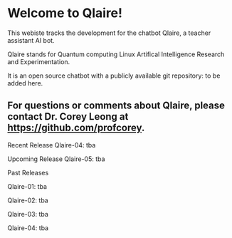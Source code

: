 # Welcome to Qlaire!

This webiste tracks the development for the chatbot Qlaire, a teacher assistant AI bot.

Qlaire stands for Quantum computing Linux Artifical Intelligence Research and Experimentation.

It is an open source chatbot with a publicly available git repository: to be added here. 

For questions or comments about Qlaire, please contact Dr. Corey Leong at https://github.com/profcorey.
---
Recent Release
Qlaire-04: tba

Upcoming Release
Qlaire-05: tba


Past Releases

Qlaire-01: tba

Qlaire-02: tba

Qlaire-03: tba

Qlaire-04: tba
